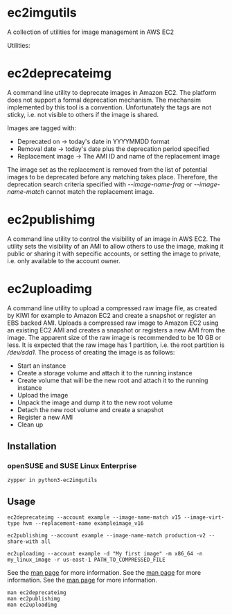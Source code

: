 ec2imgutils
===========

A collection of utilities for image management in AWS EC2

Utilities:

# ec2deprecateimg

A command line utility to deprecate images in Amazon EC2. The platform does
not support a formal deprecation mechanism. The mechansim implemented by this
tool is a convention. Unfortunately the tags are not sticky, i.e. not visible
to others if the image is shared.

Images are tagged with:

- Deprecated on -> today's date in YYYYMMDD format
- Removal date -> today's date plus the deprecation period specified
- Replacement image -> The AMI ID and name of the replacement image

The image set as the replacement is removed from the list of potential
images to be deprecated before any matching takes place. Therefore, the
deprecation search criteria specified with _--image-name-frag_ or
_--image-name-match_ cannot match the replacement image.


# ec2publishimg

A command line utility to control the visibility of an image in AWS EC2.
The utility sets the visibility of an AMI to allow others to use the
image, making it public or sharing it with sepecific accounts, or setting
the image to private, i.e. only available to the account owner.

# ec2uploadimg

A command line utility to upload a compressed raw image file, as created by
KIWI for example to Amazon EC2 and create a snapshot or register an EBS
backed AMI. Uploads a compressed raw image to Amazon EC2 using an
existing EC2 AMI and creates a snapshot or registers a new AMI from the
image. The apparent size of the raw image is recommended to be 10 GB or
less. It is expected that the raw image has 1 partition, i.e. the root
partition is _/dev/sda1._ The process of creating the image is as
follows:

* Start an instance
* Create a storage volume and attach it to the running instance
* Create volume that will be the new root and attach it to the running 
  instance
* Upload the image
* Unpack the image and dump it to the new root volume
* Detach the new root volume and create a snapshot
* Register a new AMI
* Clean up


## Installation

### openSUSE and SUSE Linux Enterprise

```
zypper in python3-ec2imgutils
```

## Usage

```
ec2deprecateimg --account example --image-name-match v15 --image-virt-type hvm --replacement-name exampleimage_v16

ec2publishimg --account example --image-name-match production-v2 --share-with all

ec2uploadimg --account example -d "My first image" -m x86_64 -n my_linux_image -r us-east-1 PATH_TO_COMPRESSED_FILE
```


See the [man page](man/man1/ec2deprecateimg.1) for more information.
See the [man page](man/man1/ec2publishimg.1) for more information.
See the [man page](man/man1/ec2uploadimg.1) for more information.

```
man ec2deprecateimg
man ec2publishimg
man ec2uploadimg
```
